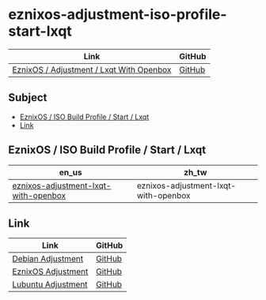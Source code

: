 

# eznixos-adjustment-iso-profile-start-lxqt

| Link | GitHub |
| ---- | ------ |
| [EznixOS / Adjustment / Lxqt With Openbox](https://samwhelp.github.io/eznixos-adjustment-iso-profile-start-lxqt/) | [GitHub](https://github.com/samwhelp/eznixos-adjustment-iso-profile-start-lxqt) |




## Subject

* [EznixOS / ISO Build Profile / Start / Lxqt](#eznixos--iso-build-profile--start--lxqt)
* [Link](#link)




## EznixOS / ISO Build Profile / Start / Lxqt

| en_us | zh_tw |
| --- | --- |
| [eznixos-adjustment-lxqt-with-openbox](https://github.com/samwhelp/eznixos-adjustment-iso-profile-start-lxqt/tree/main/debian-12/locale/en_us/eznixos-adjustment-lxqt-with-openbox) | eznixos-adjustment-lxqt-with-openbox |




## Link

| Link | GitHub |
| ---- | ------ |
| [Debian Adjustment](https://samwhelp.github.io/debian-adjustment/) | [GitHub](https://github.com/samwhelp/debian-adjustment) |
| [EznixOS Adjustment](https://samwhelp.github.io/eznixos-adjustment/) | [GitHub](https://github.com/samwhelp/eznixos-adjustment) |
| [Lubuntu Adjustment](https://samwhelp.github.io/lubuntu-adjustment/) | [GitHub](https://github.com/samwhelp/lubuntu-adjustment) |

